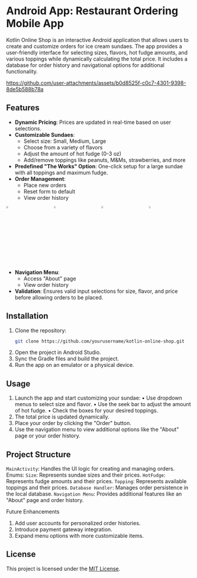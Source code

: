 # Android App: Restaurant Ordering Mobile App

Kotlin Online Shop is an interactive Android application that allows users to create and customize orders for ice cream sundaes. The app provides a user-friendly interface for selecting sizes, flavors, hot fudge amounts, and various toppings while dynamically calculating the total price. It includes a database for order history and navigational options for additional functionality.



https://github.com/user-attachments/assets/b0d8525f-c0c7-4301-9398-8de5b588b78a



## Features

- **Dynamic Pricing**: Prices are updated in real-time based on user selections.
- **Customizable Sundaes**:
  - Select size: Small, Medium, Large
  - Choose from a variety of flavors
  - Adjust the amount of hot fudge (0-3 oz)
  - Add/remove toppings like peanuts, M&Ms, strawberries, and more
- **Predefined "The Works" Option**: One-click setup for a large sundae with all toppings and maximum fudge.
- **Order Management**:
  - Place new orders
  - Reset form to default
  - View order history

<div style="display: grid; grid-template-columns: repeat(4, 1fr); gap: 10px;">
    <img src="https://github.com/user-attachments/assets/5723f510-86cf-46e5-903f-f111167f5fff" alt="kotlin1" style="width: 20%; height: auto;">
    <img src="https://github.com/user-attachments/assets/fac33f2d-a5a7-49f8-b2c9-9b369c67e1dd" alt="kotlin2" style="width: 20%; height: auto;">
    <img src="https://github.com/user-attachments/assets/89fa11e4-5d64-407c-ab71-f060f54a6dc4" alt="kotline5" style="width: 20%; height: auto;">
    <img src="https://github.com/user-attachments/assets/2db14a77-ba8b-49d0-9aba-b23088c1c185" alt="kotlin3" style="width: 20%; height: auto;">
</div>

- **Navigation Menu**:
  - Access "About" page
  - View order history
- **Validation**: Ensures valid input selections for size, flavor, and price before allowing orders to be placed.

## Installation

1. Clone the repository:
   ```bash
   git clone https://github.com/yourusername/kotlin-online-shop.git
2. Open the project in Android Studio.
3. Sync the Gradle files and build the project.
4. Run the app on an emulator or a physical device.

## Usage

1. Launch the app and start customizing your sundae:
   • Use dropdown menus to select size and flavor.
   • Use the seek bar to adjust the amount of hot fudge.
   • Check the boxes for your desired toppings.
2. The total price is updated dynamically.
3. Place your order by clicking the "Order" button.
4. Use the navigation menu to view additional options like the "About" page or your order history.

## Project Structure

`MainActivity`: Handles the UI logic for creating and managing orders.
Enums:
`Size`: Represents sundae sizes and their prices.
`HotFudge`: Represents fudge amounts and their prices.
`Topping`: Represents available toppings and their prices.
`Database Handler`: Manages order persistence in the local database.
`Navigation Menu`: Provides additional features like an "About" page and order history.

Future Enhancements
1. Add user accounts for personalized order histories.
2. Introduce payment gateway integration.
3. Expand menu options with more customizable items.

## License
This project is licensed under the [MIT License](https://opensource.org/license/mit).

